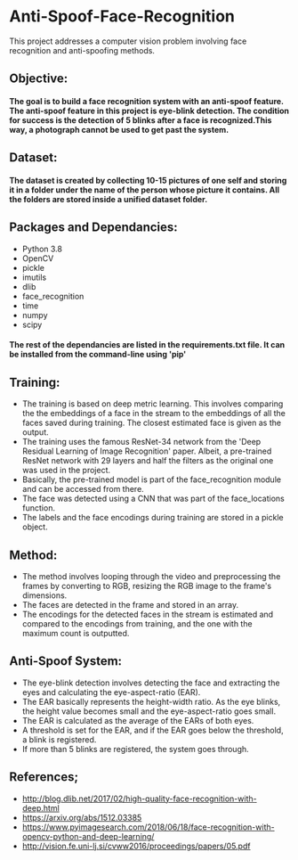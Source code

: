 # Anti-Spoof-Face-Recognition
This project addresses a computer vision problem involving face recognition and anti-spoofing methods.

## Objective:
#### The goal is to build a face recognition system with an anti-spoof feature. The anti-spoof feature in this project is eye-blink detection. The condition for success is the detection of 5 blinks after a face is recognized.This way, a photograph cannot be used to get past the system.


## Dataset:
#### The dataset is created by collecting 10-15 pictures of one self and storing it in a folder under the name of the person whose picture it contains. All the folders are stored inside a unified dataset folder.


## Packages and Dependancies:
* Python 3.8
* OpenCV
* pickle
* imutils
* dlib
* face_recognition
* time
* numpy
* scipy
#### The rest of the dependancies are listed in the requirements.txt file. It can be installed from the command-line using 'pip'

## Training:
* The training is based on deep metric learning. This involves comparing the the embeddings of a face in the stream to the embeddings of all the faces saved during training. The closest estimated face is given as the output. 
* The training uses the famous ResNet-34 network from the 'Deep Residual Learning of Image Recognition' paper. Albeit, a pre-trained ResNet network with 29 layers and half the filters as the original one was used in the project.
* Basically, the pre-trained model is part of the face_recognition module and can be accessed from there. 
* The face was detected using a CNN that was part of the face_locations function.
* The labels and the face encodings during training are stored in a pickle object.


## Method:
* The method involves looping through the video and preprocessing the frames by converting to RGB, resizing the RGB image to the frame's dimensions.
* The faces are detected in the frame and stored in an array.
* The encodings for the detected faces in the stream is estimated and compared to the encodings from training, and the one with the maximum count is outputted.



## Anti-Spoof System:
* The eye-blink detection involves detecting the face and extracting the eyes and calculating the eye-aspect-ratio (EAR).
* The EAR basically represents the height-width ratio. As the eye blinks, the height value becomes small and the eye-aspect-ratio goes small.
* The EAR is calculated as the average of the EARs of both eyes.
* A threshold is set for the EAR, and if the EAR goes below the threshold, a blink is registered.
* If more than 5 blinks are registered, the system goes through. 



## References;
* http://blog.dlib.net/2017/02/high-quality-face-recognition-with-deep.html
* https://arxiv.org/abs/1512.03385
* https://www.pyimagesearch.com/2018/06/18/face-recognition-with-opencv-python-and-deep-learning/
* http://vision.fe.uni-lj.si/cvww2016/proceedings/papers/05.pdf




